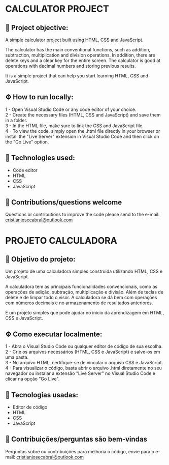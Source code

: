# CALCULATOR PROJECT

## 📖 Project objective:

A simple calculator project built using HTML, CSS and JavaScript.

The calculator has the main conventional functions, such as addition, subtraction, multiplication and division operations. In addition, there are delete keys and a clear key for the entire screen. The calculator is good at operations with decimal numbers and storing previous results.

It is a simple project that can help you start learning HTML, CSS and JavaScript.

## ⚙️ How to run locally:

1 - Open Visual Studio Code or any code editor of your choice.\
2 - Create the necessary files (HTML, CSS and JavaScript) and save them in a folder.\
3 - In the HTML file, make sure to link the CSS and JavaScript file.\
4 - To view the code, simply open the .html file directly in your browser or install the "Live Server" extension in Visual Studio Code and then click on the "Go Live" option.

## 📌 Technologies used:
- Code editor
- HTML
- CSS
- JavaScript

## 🙋 Contributions/questions welcome

Questions or contributions to improve the code please send to the e-mail: cristianjosecabral@outlook.com

#

# PROJETO CALCULADORA

## 📖 Objetivo do projeto:

Um projeto de uma calculadora simples construida utilizando HTML, CSS e JavaScript. 

A calculadora tem as principais funcionalidades convencionais, como as operações de adição, subtração, multiplicação e divisão. Além de teclas de delete e de limpar todo o visor. A calculadora se dá bem com operações com números decimais e no armazenamento de resultados anteriores.

É um projeto simples que pode ajudar no início da aprendizagem em HTML, CSS e JavaScript.

## ⚙️ Como executar localmente:

1 - Abra o Visual Studio Code ou qualquer editor de código de sua escolha.\
2 - Crie os arquivos necessários (HTML, CSS e JavaScript) e salve-os em uma pasta.\
3 - No arquivo HTML, certifique-se de vincular o arquivo CSS e JavaScript.\
4 - Para visualizar o código, basta abrir o arquivo .html diretamente no seu navegador ou instalar a extensão "Live Server" no Visual Studio Code e clicar na opção "Go Live".

## 📌 Tecnologias usadas:

- Editor de código
- HTML
- CSS
- JavaScript

## 🙋 Contribuições/perguntas são bem-vindas

Perguntas sobre ou contribuições para melhoria o código, envie para o e-mail: cristianjosecabral@outlook.com


